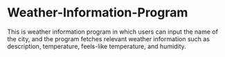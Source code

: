 # Weather-Information-Program
This is weather information program in which users can input the name of the city, and the program fetches relevant weather information such as description, temperature, feels-like temperature, and humidity.
